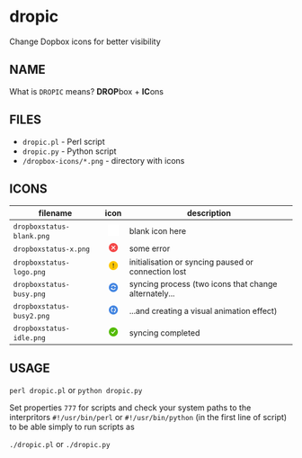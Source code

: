 # dropic
Change Dopbox icons for better visibility

## NAME

What is `DROPIC` means? **DROP**box + **IC**ons

## FILES

- `dropic.pl` - Perl script
- `dropic.py` - Python script
- `/dropbox-icons/*.png` - directory with icons

## ICONS

filename | icon | description
-------- |:----:| -----------
`dropboxstatus-blank.png` | ![blank](/dropbox-icons/dropboxstatus-blank.png) | blank icon here
`dropboxstatus-x.png`     | ![x](/dropbox-icons/dropboxstatus-x.png)         | some error
`dropboxstatus-logo.png`  | ![logo](/dropbox-icons/dropboxstatus-logo.png)   | initialisation or syncing paused or connection lost
`dropboxstatus-busy.png`  | ![busy](/dropbox-icons/dropboxstatus-busy.png)   | syncing process (two icons that change alternately...
`dropboxstatus-busy2.png` | ![busy](/dropbox-icons/dropboxstatus-busy2.png)  | ...and creating a visual animation effect)
`dropboxstatus-idle.png`  | ![idle](/dropbox-icons/dropboxstatus-idle.png)   | syncing completed

## USAGE

`perl dropic.pl` or `python dropic.py`

Set properties `777` for scripts and check your system paths to the interpritors `#!/usr/bin/perl` or `#!/usr/bin/python`
(in the first line of script) to be able simply to run scripts as

`./dropic.pl` or `./dropic.py`
